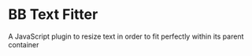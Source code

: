 # BB Text Fitter
A JavaScript plugin to resize text in order to fit perfectly within its parent container
